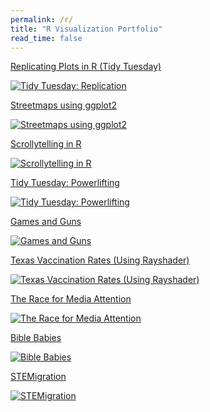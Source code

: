 ```yaml
---
permalink: /r/
title: "R Visualization Portfolio"
read_time: false
---
```

         
[Replicating Plots in R (Tidy Tuesday)](https://connorrothschild.github.io/tt-replication/)

[![Tidy Tuesday: Replication](https://raw.githubusercontent.com/connorrothschild/connorrothschild.github.io/master/_assets/images/replication.jpg)](https://connorrothschild.github.io/tt-replication/)         
         
[Streetmaps using ggplot2](https://connorrothschild.github.io/map-springfield/)

[![Streetmaps using ggplot2](https://raw.githubusercontent.com/connorrothschild/connorrothschild.github.io/master/_assets/images/streetmap.jpg)](https://connorrothschild.github.io/map-springfield/)
         
[Scrollytelling in R](https://connorrothschild.shinyapps.io/automation/)

[![Scrollytelling in R](https://raw.githubusercontent.com/connorrothschild/connorrothschild.github.io/master/_assets/images/scrollytelling.gif)](https://connorrothschild.shinyapps.io/automation/)

[Tidy Tuesday: Powerlifting](https://connorrothschild.github.io/tt-powerlifting/)

[![Tidy Tuesday: Powerlifting](https://raw.githubusercontent.com/connorrothschild/connorrothschild.github.io/master/_assets/images/powerlifting.jpg)](https://connorrothschild.github.io/tt-powerlifting/) 

[Games and Guns](https://connorrothschild.github.io/games-and-guns/)

[![Games and Guns](https://raw.githubusercontent.com/connorrothschild/connorrothschild.github.io/master/_assets/images/gamesandguns.jpg)](https://connorrothschild.github.io/games-and-guns/) 

[Texas Vaccination Rates (Using Rayshader)](https://connorrothschild.github.io/tx-vaccination-rates/)

[![Texas Vaccination Rates (Using Rayshader)](https://raw.githubusercontent.com/connorrothschild/connorrothschild.github.io/master/_assets/images/rayshader.gif)](https://connorrothschild.github.io/tx-vaccination-rates/)

[The Race for Media Attention](https://connorrothschild.github.io/media-mentions/)

[![The Race for Media Attention](https://raw.githubusercontent.com/connorrothschild/connorrothschild.github.io/master/_assets/images/mediamentions.jpg)](https://connorrothschild.github.io/media-mentions/) 

[Bible Babies](https://connorrothschild.github.io/bible-babies/)

[![Bible Babies](https://raw.githubusercontent.com/connorrothschild/connorrothschild.github.io/master/_assets/images/biblebabies.gif)](https://connorrothschild.github.io/bible-babies/)

[STEMigration](https://connorrothschild.github.io/stem-migration/)

[![STEMigration](https://raw.githubusercontent.com/connorrothschild/connorrothschild.github.io/master/_assets/images/stemigration.jpg)](https://connorrothschild.github.io/stem-migration/) 
